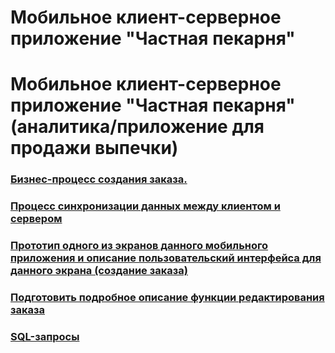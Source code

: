 # Мобильное клиент-серверное приложение "Частная пекарня" 
# Мобильное клиент-серверное приложение "Частная пекарня" (аналитика/приложение для продажи выпечки)

### [Бизнес-процесс создания заказа.](аналитика/бизнес-процессBPMN.md)

### [Процесс синхронизации данных между клиентом и сервером](аналитика/синхронизация.md)

### [Прототип одного из экранов данного мобильного приложения и описание пользовательский интерфейса для данного экрана (создание заказа)](аналитика/прототип.md)
### [Подготовить подробное описание функции редактирования заказа]()
### [SQL-запросы]()

